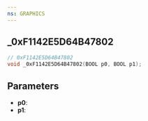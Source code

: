 ```yaml
---
ns: GRAPHICS
---
```

## _0xF1142E5D64B47802

```c
// 0xF1142E5D64B47802
void _0xF1142E5D64B47802(BOOL p0, BOOL p1);
```

## Parameters
* **p0**:
* **p1**:
